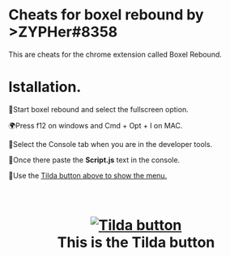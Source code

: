 # Cheats for boxel rebound by >ZYPHer#8358
This are cheats for the chrome extension called Boxel Rebound.



# Istallation. 

📂Start boxel rebound and select the fullscreen option.

🌍Press f12 on windows and Cmd + Opt + I on MAC.

👿Select the Console tab when you are in the developer tools.

👀Once there paste the **Script.js** text in the console. 

🥶Use the [Tilda button above to show the menu.](https://qph.fs.quoracdn.net/main-qimg-ff8436a338c4435a98fe4f5874ce42d2-c)

<h1 align="center">
  <br>
  <a href="https://discord.gg/DcEMZNBkSG"><img src="https://qph.fs.quoracdn.net/main-qimg-ff8436a338c4435a98fe4f5874ce42d2-c" alt="Tilda button"></a>
  <br>
  This is the Tilda button
  <br>
</h1>
